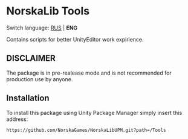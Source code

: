# NorskaLib Tools
Switch language: [RUS](https://github.com/NorskaGames/NorskaLibUPM/blob/master/Tools/README.ru.md) | **ENG**

Contains scripts for better UnityEditor work expirience.

## DISCLAIMER
The package is in pre-realease mode and is not recommended for production use by anyone.

## Installation
To install this package using Unity Package Manager simply insert this address:
```
https://github.com/NorskaGames/NorskaLibUPM.git?path=/Tools
```

